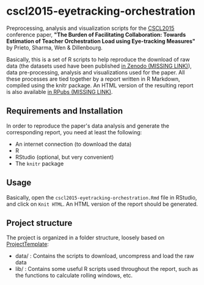 # cscl2015-eyetracking-orchestration
Preprocessing, analysis and visualization scripts for the [CSCL2015](http://isls.org/cscl2015/) conference paper, **"The Burden of Facilitating Collaboration: Towards Estimation of Teacher Orchestration Load using Eye-tracking Measures"** by Prieto, Sharma, Wen &amp; Dillenbourg.

Basically, this is a set of R scripts to help reproduce the download of raw data (the datasets used have been published [in Zenodo (MISSING LINK)]()), data pre-processing, analysis and visualizations used for the paper. All these processes are tied together by a report written in R Markdown, compiled using the knitr package. An HTML version of the resulting report is also available [in RPubs (MISSING LINK)]().

## Requirements and Installation

In order to reproduce the paper's data analysis and generate the corresponding report, you need at least the following:

* An internet connection (to download the data)
* R
* RStudio (optional, but very convenient)
* The ```knitr``` package

## Usage

Basically, open the ```cscl2015-eyetracking-orchestration.Rmd``` file in RStudio, and click on ```Knit HTML```. An HTML version of the report should be generated.

## Project structure

The project is organized in a folder structure, loosely based on [ProjectTemplate](http://projecttemplate.net/):

* data/ : Contains the scripts to download, uncompress and load the raw data
* lib/ : Contains some useful R scripts used throughout the report, such as the functions to calculate rolling windows, etc.

